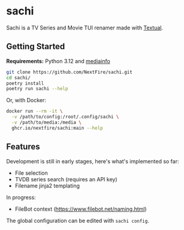 # sachi

Sachi is a TV Series and Movie TUI renamer made with [Textual](https://github.com/textualize/textual/).

## Getting Started

**Requirements:** Python 3.12 and [mediainfo](https://mediaarea.net/en/MediaInfo)

```sh
git clone https://github.com/NextFire/sachi.git
cd sachi/
poetry install
poetry run sachi --help
```

Or, with Docker:

```sh
docker run --rm -it \
  -v /path/to/config:/root/.config/sachi \
  -v /path/to/media:/media \
  ghcr.io/nextfire/sachi:main --help
```

## Features

Development is still in early stages, here's what's implemented so far:

- File selection
- TVDB series search (requires an API key)
- Filename jinja2 templating

In progress:

- FileBot context (https://www.filebot.net/naming.html)

The global configuration can be edited with `sachi config`.
